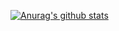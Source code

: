[![Anurag's github stats](https://github-readme-stats.vercel.app/api?username=kechen123&show_icons=true&theme=radical)](https://github.com/anuraghazra/github-readme-stats)
